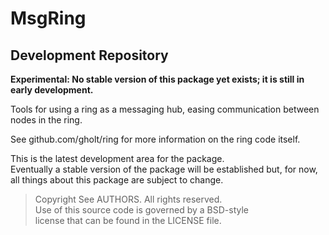 # MsgRing
## Development Repository

**Experimental: No stable version of this package yet exists; it is still in
early development.**

Tools for using a ring as a messaging hub, easing communication between nodes
in the ring.

See github.com/gholt/ring for more information on the ring code itself.

This is the latest development area for the package.  
Eventually a stable version of the package will be established but, for now,
all things about this package are subject to change.

> Copyright See AUTHORS. All rights reserved.  
> Use of this source code is governed by a BSD-style  
> license that can be found in the LICENSE file.
